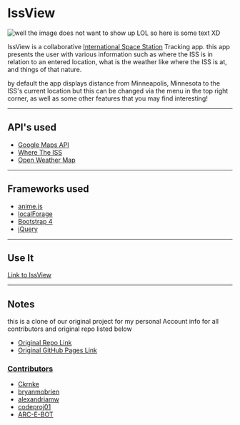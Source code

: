 # IssView

![well the image does not want to show up LOL so here is some text XD](https://imgur.com/a/38oVXyY?)

IssView is a collaborative [International Space Station](https://en.wikipedia.org/wiki/International_Space_Station) Tracking app. this app presents the user with various information such as where the ISS is in relation to an entered location, what is the weather like where the ISS is at, and things of that nature. 

by default the app displays distance from Minneapolis, Minnesota to the ISS's current location but this can be changed via the menu in the top right corner, as well as some other features that you may find interesting!
___
## API's used 
- [Google Maps API](https://developers.google.com/maps/documentation/javascript/tutorial)
- [Where The ISS](https://api.wheretheiss.at/v1/satellites/25544)
- [Open Weather Map](https://api.openweathermap.org)

___
## Frameworks used 
- [anime.js](https://animejs.com/)
- [localForage](https://localforage.github.io/localForage/)
- [Bootstrap 4](https://getbootstrap.com/)
- [jQuery](https://jquery.com/)
___
## Use It
[Link to IssView](https://arc-e-bot.github.io/IssView/)
___
## Notes
this is a clone of our original project for my personal Account info for all contributors and original repo listed below
- <span style="text-decoration:underline">[Original Repo Link](https://github.com/alexandriamw/Bulbasaur)</span>
- <span style="text-decoration:underline">[Original GitHub Pages Link](https://alexandriamw.github.io/Bulbasaur/)</span>


### <span style="text-decoration:underline">Contributors</span>
- [Ckrnke](https://github.com/Ckrnke)
- [bryanmobrien](https://github.com/bryanmobrien)
- [alexandriamw](https://github.com/alexandriamw)
- [codeproj01](https://github.com/codeproj01)
- [ARC-E-BOT](https://github.com/ARC-E-BOT)